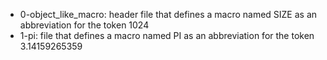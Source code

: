- 0-object_like_macro: header file that defines a macro named SIZE as an abbreviation for the token 1024
- 1-pi: file that defines a macro named PI as an abbreviation for the token 3.14159265359
